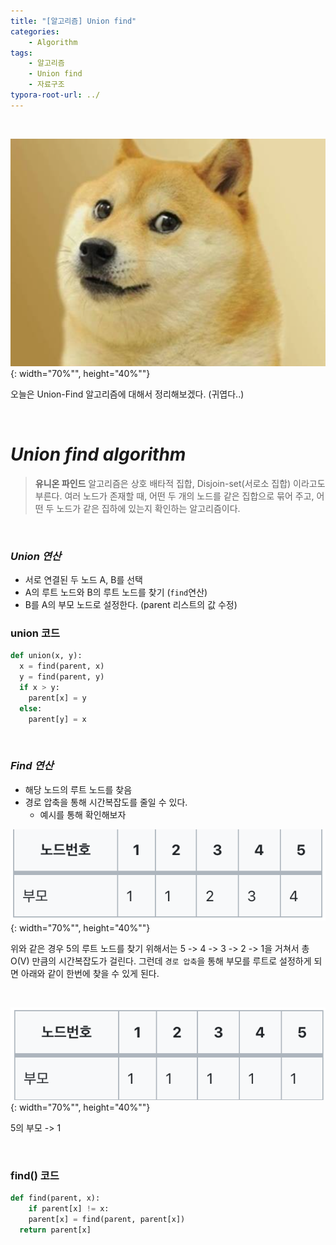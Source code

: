 ```yaml
---
title: "[알고리즘] Union find"
categories: 
    - Algorithm
tags:
    - 알고리즘
    - Union find
    - 자료구조
typora-root-url: ../
---
```


<br>



![img1](/assets/images/23_1.png){: width="70%"", height="40%""}



오늘은 Union-Find 알고리즘에 대해서 정리해보겠다. (귀엽다..)

<br>



# *Union find algorithm*

>  **유니온 파인드** 알고리즘은 상호 배타적 집합, Disjoin-set(서로소 집합) 이라고도 부른다. 여러 노드가 존재할 때, 어떤 두 개의 노드를 같은 집합으로 묶어 주고, 어떤 두 노드가 같은 집하에 있는지 확인하는 알고리즘이다.

<br>



### *Union 연산*

* 서로 연결된 두 노드 A, B를 선택
* A의 루트 노드와 B의 루트 노드를 찾기 (`find`연산)
* B를  A의 부모 노드로 설정한다. (parent 리스트의 값 수정)



###  union 코드

```python
def union(x, y):
  x = find(parent, x)
  y = find(parent, y)
  if x > y:
    parent[x] = y
  else:
    parent[y] = x
```

<br>



### *Find 연산*

* 해당 노드의 루트 노드를 찾음
* 경로 압축을 통해 시간복잡도를 줄일 수 있다.
  * 예시를 통해 확인해보자

![img1](/assets/images/23_2.png){: width="70%"", height="40%""}

위와 같은 경우 5의 루트 노드를 찾기 위해서는 5 -> 4 -> 3 -> 2 -> 1을 거쳐서 총 O(V) 만큼의 시간복잡도가 걸린다. 그런데 `경로 압축`을 통해 부모를 루트로 설정하게 되면 아래와 같이 한번에 찾을 수 있게 된다.

<br>

![img1](/assets/images/23_3.png){: width="70%"", height="40%""}

5의 부모 -> 1

<br>



### find() 코드

```python
def find(parent, x):
	if parent[x] != x:
    parent[x] = find(parent, parent[x])
  return parent[x]
```

<br>

<br>


